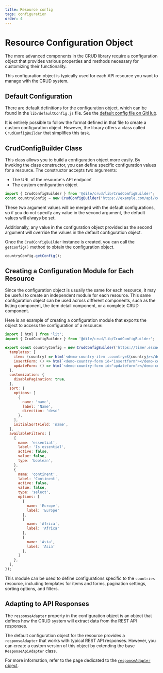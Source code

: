 ```yaml
---
title: Resource config
tags: configuration
order: 4
---
```


# Resource Configuration Object

The more advanced components in the CRUD library require a configuration object that provides various properties and methods necessary for customizing their functionality.

This configuration object is typically used for each API resource you want to manage with the CRUD system.

## Default Configuration

There are default definitions for the configuration object, which can be found in the `lib/defaultConfig.js` file. See the [default config file on GitHub](https://github.com/Polydile/dile-components/blob/master/packages/crud/lib/defaultConfig.js).

It is entirely possible to follow the format defined in that file to create a custom configuration object. However, the library offers a class called `CrudConfigBuilder` that simplifies this task.

## CrudConfigBuilder Class

This class allows you to build a configuration object more easily. By invoking the class constructor, you can define specific configuration values for a resource. The constructor accepts two arguments:

- The URL of the resource's API endpoint
- The custom configuration object

```javascript
import { CrudConfigBuilder } from '@dile/crud/lib/CrudConfigBuilder';
const countryConfig = new CrudConfigBuilder('https://example.com/api/countries', {});
```

These two argument values will be merged with the default configurations, so if you do not specify any value in the second argument, the default values will always be set.

Additionally, any value in the configuration object provided as the second argument will override the values in the default configuration object.

Once the `CrudConfigBuilder` instance is created, you can call the `getConfig()` method to obtain the configuration object.

```javascript
countryConfig.getConfig();
```

## Creating a Configuration Module for Each Resource

Since the configuration object is usually the same for each resource, it may be useful to create an independent module for each resource. This same configuration object can be used across different components, such as the listing component, the item detail component, or a complete CRUD component.

Here is an example of creating a configuration module that exports the object to access the configuration of a resource:

```javascript
import { html } from 'lit';
import { CrudConfigBuilder } from '@dile/crud/lib/CrudConfigBuilder';

export const countryConfig = new CrudConfigBuilder('https://timer.escuelait.com/api/countries', {
  templates: {
    item: (country) => html`<demo-country-item .country=${country}></demo-country-item>`,
    insertForm: () => html`<demo-country-form id="insertform"></demo-country-form>`,
    updateForm: () => html`<demo-country-form id="updateform"></demo-country-form>`,
  },
  customization: {
    disablePagination: true,
  },
  sort: {
    options: [
      {
        name: 'name',
        label: 'Name',
        direction: 'desc'
      },
    ],
    initialSortField: 'name',
  },
  availableFilters: [
    {
      name: 'essential',
      label: 'Is essential',
      active: false,
      value: false,
      type: 'boolean',
    },
    {
      name: 'continent',
      label: 'Continent',
      active: false,
      value: false,
      type: 'select',
      options: [
        {
          name: 'Europe',
          label: 'Europe'
        },
        {
          name: 'Africa',
          label: 'Africa'
        },
        {
          name: 'Asia',
          label: 'Asia'
        },
      ]
    },
  ],
});
```

This module can be used to define configurations specific to the `countries` resource, including templates for items and forms, pagination settings, sorting options, and filters.

## Adapting to API Responses

The `responseAdapter` property in the configuration object is an object that defines how the CRUD system will extract data from the REST API responses.

The default configuration object for the resource provides a `responseAdapter` that works with typical REST API responses. However, you can create a custom version of this object by extending the base `ResponseApiAdapter` class.

For more information, refer to the page dedicated to the [`responseAdapter` object](/crud/response-adapter/).